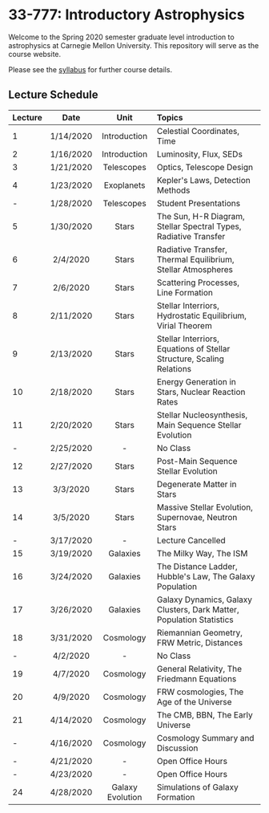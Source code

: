 # 33-777: Introductory Astrophysics

Welcome to the Spring 2020 semester graduate level introduction to astrophysics at Carnegie Mellon University.  This repository will serve as the course website. 

Please see the [syllabus](./Syllabus.pdf) for further course details.  

## Lecture Schedule

| Lecture | Date      | Unit               | Topics |
| --------|:---------:| :-----------------:| :------|
| 1       | 1/14/2020 | Introduction       | Celestial Coordinates, Time |
| 2       | 1/16/2020 | Introduction       | Luminosity, Flux, SEDs |
| 3       | 1/21/2020 | Telescopes         | Optics, Telescope Design |
| 4       | 1/23/2020 | Exoplanets         | Kepler's Laws, Detection Methods |
| -       | 1/28/2020 | Telescopes         | Student Presentations |
| 5       | 1/30/2020 | Stars              | The Sun, H-R Diagram, Stellar Spectral Types, Radiative Transfer|
| 6       | 2/4/2020  | Stars              | Radiative Transfer, Thermal Equilibrium, Stellar Atmospheres |
| 7       | 2/6/2020  | Stars              | Scattering Processes, Line Formation |
| 8       | 2/11/2020 | Stars              | Stellar Interriors, Hydrostatic Equilibrium, Virial Theorem |
| 9       | 2/13/2020 | Stars              | Stellar Interriors, Equations of Stellar Structure, Scaling Relations |
| 10      | 2/18/2020 | Stars              | Energy Generation in Stars, Nuclear Reaction Rates |
| 11      | 2/20/2020 | Stars              | Stellar Nucleosynthesis, Main Sequence Stellar Evolution |
| -       | 2/25/2020 | -                  | No Class |
| 12      | 2/27/2020 | Stars              | Post-Main Sequence Stellar Evolution | 
| 13      | 3/3/2020  | Stars              | Degenerate Matter in Stars |
| 14      | 3/5/2020  | Stars              | Massive Stellar Evolution, Supernovae, Neutron Stars |
| -       | 3/17/2020 | -                  | Lecture Cancelled |
| 15      | 3/19/2020 | Galaxies           | The Milky Way, The ISM |
| 16      | 3/24/2020 | Galaxies           | The Distance Ladder, Hubble's Law, The Galaxy Population |
| 17      | 3/26/2020 | Galaxies           | Galaxy Dynamics, Galaxy Clusters, Dark Matter, Population Statistics |
| 18      | 3/31/2020 | Cosmology          | Riemannian Geometry, FRW Metric, Distances |
| -       | 4/2/2020  | -                  | No Class |
| 19      | 4/7/2020  | Cosmology          | General Relativity, The Friedmann Equations |
| 20      | 4/9/2020  | Cosmology          | FRW cosmologies, The Age of the Universe |
| 21      | 4/14/2020 | Cosmology          | The CMB, BBN, The Early Universe |
| -       | 4/16/2020 | Cosmology          | Cosmology Summary and Discussion |
| -       | 4/21/2020 | -                  | Open Office Hours |
| -       | 4/23/2020 | -                  | Open Office Hours |
| 24      | 4/28/2020 | Galaxy Evolution   | Simulations of Galaxy Formation |
<!--
| 25      | 4/30/2020 | Galaxy Evolution   |  |
-->